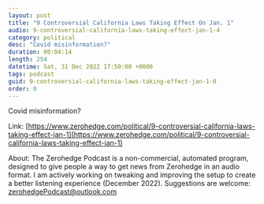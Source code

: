 ```yaml
---
layout: post
title: "9 Controversial California Laws Taking Effect On Jan. 1"
audio: 9-controversial-california-laws-taking-effect-jan-1-4
category: political
desc: "Covid misinformation?"
duration: 00:04:14
length: 254
datetime: Sat, 31 Dec 2022 17:50:00 +0000
tags: podcast
guid: 9-controversial-california-laws-taking-effect-jan-1-0
order: 0
---
```

Covid misinformation?

Link: [https://www.zerohedge.com/political/9-controversial-california-laws-taking-effect-jan-1](https://www.zerohedge.com/political/9-controversial-california-laws-taking-effect-jan-1)

About: The Zerohedge Podcast is a non-commercial, automated program, designed to give people a way to get news from Zerohedge in an audio format.  I am actively working on tweaking and improving the setup to create a better listening experience (December 2022).  Suggestions are welcome: [zerohedgePodcast@outlook.com](mailto:zerohedgePodcast@outlook.com)